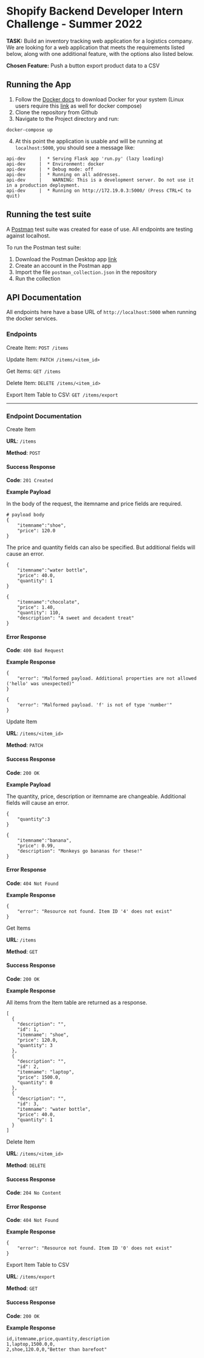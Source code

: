 # Shopify Backend Developer Intern  Challenge - Summer 2022
**TASK:** Build an inventory tracking web application for a logistics company. We are looking for a web application that meets the requirements listed below, along with one additional feature, with the options also listed below.

**Chosen Feature:** Push a button export product data to a CSV


## Running the App
1. Follow the [Docker docs](https://docs.docker.com/get-docker/) to download Docker for your system (Linux users require this [link](https://docs.docker.com/compose/install/) as well for docker compose)
2. Clone the repository from Github
3. Navigate to the Project directory and run:
```
docker-compose up
```
4. At this point the application is usable and will be running at `localhost:5000`, you should see a message like:
```
api-dev     |  * Serving Flask app 'run.py' (lazy loading)
api-dev     |  * Environment: docker
api-dev     |  * Debug mode: off
api-dev     |  * Running on all addresses.
api-dev     |    WARNING: This is a development server. Do not use it in a production deployment.
api-dev     |  * Running on http://172.19.0.3:5000/ (Press CTRL+C to quit)
```

## Running the test suite
A [Postman](https://www.postman.com/chalky-devs/workspace/shopify-backend-intern-summer-2022/overview) test suite was created for ease of use. All endpoints are testing against localhost.

To run the Postman test suite:
1. Download the Postman Desktop app [link](https://learning.postman.com/docs/getting-started/installation-and-updates/)
2. Create an account in the Postman app
3. Import the file `postman_collection.json` in the repository
4. Run the collection

## API Documentation
All endpoints here have a base URL of `http://localhost:5000` when running the docker services.
### Endpoints
Create Item: `POST /items`

Update Item: `PATCH /items/<item_id>`

Get Items: `GET /items`

Delete Item: `DELETE /items/<item_id>`

Export Item Table to CSV: `GET /items/export`

---
### Endpoint Documentation
Create Item

**URL**: `/items`

**Method**: `POST`
#### Success Response
**Code**: `201 Created`

**Example Payload**

In the body of the request, the itemname and price fields are required.
```
# payload body
{
    "itemname":"shoe",
    "price": 120.0
}
```
The price and quantity fields can also be specified. But additional fields will cause an error.
```
{
    "itemname":"water bottle",
    "price": 40.0,
    "quantity": 1
}
```
```
{
    "itemname":"chocolate",
    "price": 1.40,
    "quantity": 110,
    "description": "A sweet and decadent treat"
}
```
#### Error Response
**Code**: `400 Bad Request`

**Example Response**


```
{
    "error": "Malformed payload. Additional properties are not allowed ('hello' was unexpected)"
}
```
```
{
    "error": "Malformed payload. 'f' is not of type 'number'"
}
```

Update Item

**URL**: `/items/<item_id>`

**Method**: `PATCH`

#### Success Response
**Code**: `200 OK`

**Example Payload**

The quantity, price, description or itemname are changeable. Additional fields will cause an error.
```
{
    "quantity":3
}
```
```
{
    "itemname":"banana",
    "price": 0.99,
    "description": "Monkeys go bananas for these!"
}
```

#### Error Response
**Code**: `404 Not Found`

**Example Response**


```
{
    "error": "Resource not found. Item ID '4' does not exist"
}
```


Get Items

**URL**: `/items`

**Method**: `GET`

#### Success Response
**Code**: `200 OK`

**Example Response**

All items from the Item table are returned as a response.
```
[
  {
    "description": "", 
    "id": 1, 
    "itemname": "shoe", 
    "price": 120.0, 
    "quantity": 3
  }, 
  {
    "description": "", 
    "id": 2, 
    "itemname": "laptop", 
    "price": 1500.0, 
    "quantity": 0
  }, 
  {
    "description": "", 
    "id": 3, 
    "itemname": "water bottle", 
    "price": 40.0, 
    "quantity": 1
  }
]
```

Delete Item

**URL**: `/items/<item_id>`

**Method**: `DELETE`

#### Success Response
**Code**: `204 No Content`

#### Error Response

**Code**: `404 Not Found`

**Example Response**


```
{
    "error": "Resource not found. Item ID '0' does not exist"
}
```

Export Item Table to CSV

**URL**: `/items/export`

**Method**: `GET`
#### Success Response
**Code**: `200 OK`

**Example Response**


```
id,itemname,price,quantity,description
1,laptop,1500.0,0,
2,shoe,120.0,0,"Better than barefoot"
```